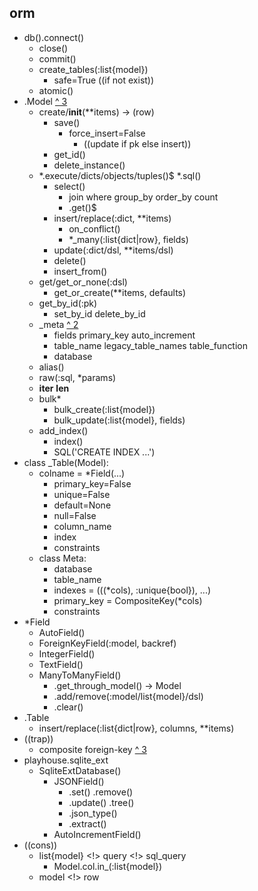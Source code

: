 ## orm
- db().connect()
  - close()
  - commit() 
  - create_tables(:list{model})
    - safe=True ((if not exist))
  - atomic()
- .Model [^ 3](https://docs.peewee-orm.com/en/latest/peewee/api.html#Model)
  - create/__init__(**items) -> (row)
    - save() 
      - force_insert=False
        - ((update if pk else insert))
    - get_id()
    - delete_instance()
  - *.execute/dicts/objects/tuples()$ *.sql()
    - select()
      - join where group_by order_by count
      - .get()$
    - insert/replace(:dict, **items)
      - on_conflict()
      - *_many(:list{dict|row}, fields)
    - update(:dict/dsl, **items/dsl)
    - delete()
    - insert_from()
  - get/get_or_none(:dsl)
    - get_or_create(**items, defaults)
  - get_by_id(:pk)
    - set_by_id delete_by_id
  - _meta [^ 2](http://docs.peewee-orm.com/en/latest/peewee/models.html#model-options-and-table-metadata)
    - fields primary_key auto_increment  
    - table_name legacy_table_names table_function
    - database
  - alias()
  - raw(:sql, *params)
  - __iter__ __len__
  - bulk*
    - bulk_create(:list{model})
    - bulk_update(:list{model}, fields) 
  - add_index()
    - index()
    - SQL('CREATE INDEX ...')
- class _Table(Model):
  - colname = *Field(...)
    - primary_key=False
    - unique=False
    - default=None
    - null=False 
    - column_name
    - index
    - constraints
  - class Meta:
    - database
    - table_name
    - indexes = (((*cols), :unique{bool}), ...)
    - primary_key = CompositeKey(*cols)
    - constraints
- *Field
  - AutoField()
  - ForeignKeyField(:model, backref)
  - IntegerField()
  - TextField()
  - ManyToManyField()
    - .get_through_model() -> Model
    - .add/remove(:model/list{model}/dsl)
    - .clear()
- .Table
  - insert/replace(:list{dict|row}, columns, **items)
- ((trap))
  - composite foreign-key [^ 3](https://docs.peewee-orm.com/en/latest/peewee/models.html#primary-keys-composite-keys-and-other-tricks)
- playhouse.sqlite_ext 
  - SqliteExtDatabase()
    - JSONField()
      - .set() .remove() 
      - .update() .tree()
      - .json_type()
      - .extract()
    - AutoIncrementField()
- ((cons))
  - list{model} \<!\> query \<!\> sql_query
    - Model.col.in_(:list{model})
  - model \<!\> row
